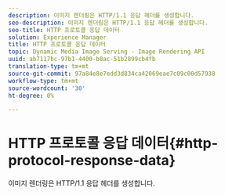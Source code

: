 ```yaml
---
description: 이미지 렌더링은 HTTP/1.1 응답 헤더를 생성합니다.
seo-description: 이미지 렌더링은 HTTP/1.1 응답 헤더를 생성합니다.
seo-title: HTTP 프로토콜 응답 데이터
solution: Experience Manager
title: HTTP 프로토콜 응답 데이터
topic: Dynamic Media Image Serving - Image Rendering API
uuid: ab7117bc-97b1-4400-b8ac-51b2899cb4fb
translation-type: tm+mt
source-git-commit: 97a84e8e7edd3d834ca42069eae7c09c00d57938
workflow-type: tm+mt
source-wordcount: '30'
ht-degree: 0%

---
```



# HTTP 프로토콜 응답 데이터{#http-protocol-response-data}

이미지 렌더링은 HTTP/1.1 응답 헤더를 생성합니다.

